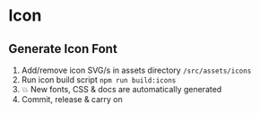 # Icon

## Generate Icon Font
1. Add/remove icon SVG/s in assets directory `/src/assets/icons`
1. Run icon build script `npm run build:icons`
1. 💥 New fonts, CSS & docs are automatically generated
1. Commit, release & carry on
